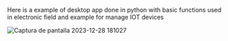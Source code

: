 




Here is a example of desktop app done in python with basic functions used in electronic field and example for manage IOT devices


![Captura de pantalla 2023-12-28 181027](https://github.com/S-Bou/ElectroTool/assets/55810268/870aefb9-c2df-4ac8-8c0a-d8d1567fa335)
